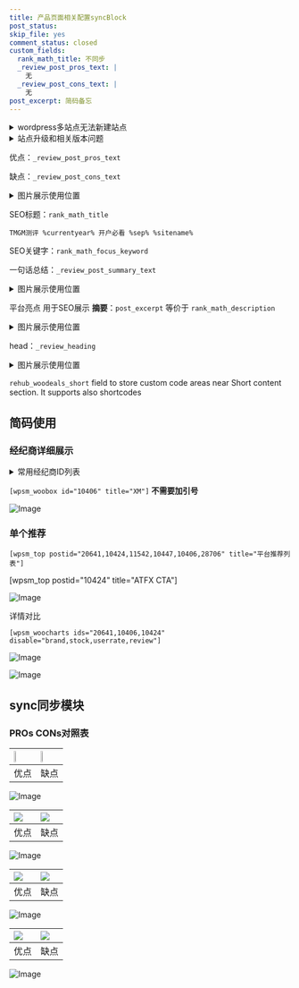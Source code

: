 ```yaml
---
title: 产品页面相关配置syncBlock
post_status: 
skip_file: yes
comment_status: closed
custom_fields:
  rank_math_title: 不同步
  _review_post_pros_text: |
    无
  _review_post_cons_text: |
    无
post_excerpt: 简码备忘
---
```

<details><summary>wordpress多站点无法新建站点</summary>

<li>和报错需要清理cookies一样的原因</li>
<li>wp-config.php里面<code>define( 'SUBDOMAIN_INSTALL', false );//子域名安装</code></li>
<li>新建子站点是用<code>define( 'SUBDOMAIN_INSTALL', true);//子域名安装</code> 完成以后，改成<code>false</code></li>
</details>

<details><summary>站点升级和相关版本问题</summary>

<p>wordpress：5.9.9
woocommerce：7.5.1
出现问题的地方：主题选项里面>><strong>Product layout >>compact style</strong></p>
<p>如何出现没有用过的字段 导致无法保存。先导出配置 然后进行修改，后面再次恢复即可。</p>
<p>出现部分字段无法显示时，需要返回默认布局后，对产品进行保存就好了。</p>
<p></p>
</details>

优点：`_review_post_pros_text`

缺点：`_review_post_cons_text`

<details><summary>图片展示使用位置</summary>

<img src="https://prod-files-secure.s3.us-west-2.amazonaws.com/39ed1227-6d7d-4570-be36-9ccd4a2c4241/f51d3d83-55d4-4bdf-9604-f37ec77ab556/Untitled.png?X-Amz-Algorithm=AWS4-HMAC-SHA256&X-Amz-Content-Sha256=UNSIGNED-PAYLOAD&X-Amz-Credential=ASIAZI2LB466QLNMFR5M%2F20250913%2Fus-west-2%2Fs3%2Faws4_request&X-Amz-Date=20250913T105520Z&X-Amz-Expires=3600&X-Amz-Security-Token=IQoJb3JpZ2luX2VjEMb%2F%2F%2F%2F%2F%2F%2F%2F%2F%2FwEaCXVzLXdlc3QtMiJGMEQCIH6F%2FFQN1wKQzpEDxbId7W%2FWx67KOVpac9U04qoYSjnXAiBJYFdtKOR0oUJ5sUFMlbazwSFJXw76ZTMTotzGZboXOSr%2FAwg%2FEAAaDDYzNzQyMzE4MzgwNSIMFMC651l69r75XriNKtwD05b3ZIDKwg7Kd1wFxhSh6wFOMDQUTJucJpNx7O8aUhMhMj%2BNxRpilUJpwrEwiKwDDAnK9%2B3bs4OrtYIPbf39FEVJFEZx2H4NG6HVQHOHYg8LCViD4FBfo42%2B1rTmBGe%2FgviZxwsLn5Tjytv2pA5%2BQUBiJo0yKOGDadilTzSvF91J2LzXuWN3I8Hr1wHrWaCY5WrZ9HWKlxrpm8s83E0jE2pUqodfEKX4QLOj6vzTA7Qe7GHq0s2w4rdJFIsYM8DzVUxoe0cXyHflrTFNj0THsHiSqfTGzKyIMX82MH5zYsXUAggI%2FK%2FxgarhNGYxsTxd8N5GmdtpDb%2BfnUAoWfECDAwch1wUfJM8xew16%2F8ZIx%2FuZ8sLtiI6%2FievpD93H4VG4ywjlkQEshnJrkixSFxw0gSPwFD3aQN3pDY8yz56KAlVv3lhOEoMsdLVoxFY%2F7q7pl5x2LEwp%2BGI5DAXvilcHoL08R3fi%2ByDBPq%2Bh1pZhHAKoz4xHDFU3STnwX8Ru4%2By7Lf80OpB2i5cg%2BfriPaRUgUr%2F2F%2BteqR5K9gc%2BuloVUTu7vf%2B4XpIYh0YcmkuURmLSkvBHzcXJtWmXy98QiDUi5T78toJBu3LR4NjXW1hXcmddL%2BEMlP4CxcYagwyZeUxgY6pgHrSuQuETxLMQgWPS0FJisT8jPrRd3Q3if28O2ufZoxq5itvc1XOzGzuaPatAUeNpzm8zwUrNDY693V87wAEOcGqJYpB2eIYUpONWA7yzN1cemjScxkQf9c595XbqUGwuPUYLToaHyqrCQEh1373IZ6B30w5pdCCFyqLoFWcH0m0umvM660zRcbuzBTbZ0pORdYCiT4kB3NLI%2FH9ck%2FO4%2F85gUR%2F9uf&X-Amz-Signature=811c4398309d7e819477bc662b2d0d7e44eb5e12df9203fef67ca122783ccc44&X-Amz-SignedHeaders=host&x-amz-checksum-mode=ENABLED&x-id=GetObject" alt="Image">
</details>

SEO标题：`rank_math_title`

`TMGM测评 %currentyear% 开户必看 %sep% %sitename%`

SEO关键字：`rank_math_focus_keyword`

一句话总结：`_review_post_summary_text`

<details><summary>图片展示使用位置</summary>

<img src="https://prod-files-secure.s3.us-west-2.amazonaws.com/39ed1227-6d7d-4570-be36-9ccd4a2c4241/4b96a922-296c-4f4e-8630-d1c870cbce01/Untitled.png?X-Amz-Algorithm=AWS4-HMAC-SHA256&X-Amz-Content-Sha256=UNSIGNED-PAYLOAD&X-Amz-Credential=ASIAZI2LB466Y3S7BUJG%2F20250913%2Fus-west-2%2Fs3%2Faws4_request&X-Amz-Date=20250913T105520Z&X-Amz-Expires=3600&X-Amz-Security-Token=IQoJb3JpZ2luX2VjEMb%2F%2F%2F%2F%2F%2F%2F%2F%2F%2FwEaCXVzLXdlc3QtMiJGMEQCIBUwSzFzM%2FxcXxT6r1U5PDGUgbDc9FN6nq5KScMgVl4IAiBiQG%2F9pLnXA3KAqq%2BUzzih9AXmrVJ41N1t8T6i7NAcMCr%2FAwg%2FEAAaDDYzNzQyMzE4MzgwNSIM8bodVP7jfkx4YgX2KtwDmGyoMqv%2Bsj8rRN%2FpYTf8jQfzHQlaU1WCM5zdcz0xIVLBxje%2BXY6RKWZ1Ue1Op5%2BohqvtwfRlkbRey5EVViXjVpUlj7B7TQZZ5xKaYYAgQ2tpIvWAmKWtrIkpL3UuH0rUnihjACVbQLRd7PRVWApS%2BKu45Fr5%2BaL02btx6E9zYiXIRVMQTK%2BKEYq55okSMwegXakOks5Ii%2BLANNyHeNTIUVtbyLcJXIONeI9m97evCE4pN0Qx%2FWpFk7xlv%2F%2FDUwM6l920Mb%2FKVIISAABGSFisTSEFHAbF9T1CgXGM0qzeZ8127otodS3NiRWXfXHrC7TbMjIWysN1BiJklSTaAziaZiPXQZaVD1ODHZbjUcFLRtlFbTmbUj2yrLTsMgbWNj7y88twuZEfmkrFb0MX5CT1bFaNWRwB5U8xHByaq1q6Z7PWfTRztXQbM8KCPYI30sVRvqP8TLDVJRrB3U07AjIlDRMgAThDKX5%2Feap0gVLFGeoPa5Xl17xMUwdNo2hqSDPqiB098i5ZUyIfH2X797Yp6zGBBt%2BdKQ5ER1qI4QYlk06F3F3qKUwCFLMVUiRkEKe1jL3eCLfB%2FkziC8GqxdZO8cI0iLzSGr5keL822SUdTsaQ5sh0%2FO0TJPy87aow75eUxgY6pgGHg0TTZTX%2B3%2FZPABM2fW166pWoCavTIhLGRJTWPEnJ23KUr%2BlrKrHA0GOsNB5fDYn5SoqyT%2FaLs540dMqquuvRJ%2Buxhfaet7uhtlw4bhyDGVJD%2FCT7mAE%2Bb%2Fn79LdxySK1xLGafI7PBaph5BGNG7y9i6dHI%2FAtj%2BuS9dZfD%2FvvgkomBkOVyZKwBKl2nvlwQ255QjOlt0GzaZUnx4yi%2BVLx06NDAUvV&X-Amz-Signature=bbdf2ac6b79a778bb72313d210533bb36b2a112b6ee284f145b6765043a58e5a&X-Amz-SignedHeaders=host&x-amz-checksum-mode=ENABLED&x-id=GetObject" alt="Image">
</details>

平台亮点 用于SEO展示 **摘要**：`post_excerpt`  等价于 `rank_math_description`

<details><summary>图片展示使用位置</summary>

<img src="https://prod-files-secure.s3.us-west-2.amazonaws.com/39ed1227-6d7d-4570-be36-9ccd4a2c4241/1ee11f63-b60a-4dfe-a7a7-d58ff23b5d88/Untitled.png?X-Amz-Algorithm=AWS4-HMAC-SHA256&X-Amz-Content-Sha256=UNSIGNED-PAYLOAD&X-Amz-Credential=ASIAZI2LB466Y5FWGU32%2F20250913%2Fus-west-2%2Fs3%2Faws4_request&X-Amz-Date=20250913T105520Z&X-Amz-Expires=3600&X-Amz-Security-Token=IQoJb3JpZ2luX2VjEMb%2F%2F%2F%2F%2F%2F%2F%2F%2F%2FwEaCXVzLXdlc3QtMiJHMEUCIDMmiJgy37agEF9ZG7QvrNnoAEGaeQlTh0C9epEf7Ht3AiEAiEFoyAsnV3%2BgnLsCOTk6v8qt6em%2FemP2JwbthKNCC7kq%2FwMIPxAAGgw2Mzc0MjMxODM4MDUiDHD04HvsDPjRmIh%2FNSrcAwD3TDsc0nn1lpHZwZbAvMPQTWikmVc%2Fcao9Jit9FnoY2%2BenKaRrH2i0yGyh3cpA1EwbDP41hIyN7BQS3sOhoOuLDTROQLmgyIqX0GSR2qFm5wBqcZzWzJaNOsNDhUsbRLk9QANjz4ut2actVfbN6jfO%2FwZs2CP%2BESjRbfkREzjN3AB7fNifr5uyTR8MKQuxyAFnP83vUY0pwqMz4YzLlaLC8T3Hkf0idLbbbxw1qWT771ZXCMAaqJ9fzzJ506NvS920TDsHi10Ak9VRxSDwBqRCIOiDlujvvckeqx%2BVc1cVSuGsBvRiQ8nrV7i0apDMYM37hPR5BpYaaKywm%2Bc2RBTvQzuKQzEDoBdbQaQhVyRtNXMaug%2B5uwdlydrBZFwitIA3CGwNQv%2FVjeLjRJH1ovbJKcFlYXyMb6%2Bm07daMSFjoln19k5GCmoanUmdZFB%2BWq2kQ7YIC1d4ppN9E2ZFXvwkBw1NOosEo9kxO7oANAmdLezWB5cryCbocJGNU26H87TM13IkCT7AvgNNDgh2IIskq2lp56xTtVV6vPIfRHb1G7fuVqOUGWaDVVa58hDip%2Bwbs1MuSTWUZVLuSyLLr3GFNNryDFT32eDW%2BVEDsKNudbxz9yL%2Bmq6B6%2FniMPyXlMYGOqUBjH2OL3Q2vBp4KmV%2FAoNQjsOHe2ek2kjpkf05n7YsMygCHG5LJ940fOs4I9tuL1VpLyYTvoEjP4fA0INoD5eaf7MG0oB4RAwQrQEUQhwrdtjaUvB1gNDLtC2WK7bxm1xBBuA4Y1CUKPVSKIfD03TEPtlAZedBsjo%2BsL6X%2BOTsEBvQbTgTEo6poaXYaAZLuWJpM%2F%2FQimOroIeAsbCKtclRnXqDCr0M&X-Amz-Signature=6361a7f2693843af5a3909ae8090e4595ef9a05a7931a9d0779605c888186be7&X-Amz-SignedHeaders=host&x-amz-checksum-mode=ENABLED&x-id=GetObject" alt="Image">
<img src="https://prod-files-secure.s3.us-west-2.amazonaws.com/39ed1227-6d7d-4570-be36-9ccd4a2c4241/ad4118b5-78d8-4fbe-801e-3b29b5d99c01/Untitled.png?X-Amz-Algorithm=AWS4-HMAC-SHA256&X-Amz-Content-Sha256=UNSIGNED-PAYLOAD&X-Amz-Credential=ASIAZI2LB466Y5FWGU32%2F20250913%2Fus-west-2%2Fs3%2Faws4_request&X-Amz-Date=20250913T105520Z&X-Amz-Expires=3600&X-Amz-Security-Token=IQoJb3JpZ2luX2VjEMb%2F%2F%2F%2F%2F%2F%2F%2F%2F%2FwEaCXVzLXdlc3QtMiJHMEUCIDMmiJgy37agEF9ZG7QvrNnoAEGaeQlTh0C9epEf7Ht3AiEAiEFoyAsnV3%2BgnLsCOTk6v8qt6em%2FemP2JwbthKNCC7kq%2FwMIPxAAGgw2Mzc0MjMxODM4MDUiDHD04HvsDPjRmIh%2FNSrcAwD3TDsc0nn1lpHZwZbAvMPQTWikmVc%2Fcao9Jit9FnoY2%2BenKaRrH2i0yGyh3cpA1EwbDP41hIyN7BQS3sOhoOuLDTROQLmgyIqX0GSR2qFm5wBqcZzWzJaNOsNDhUsbRLk9QANjz4ut2actVfbN6jfO%2FwZs2CP%2BESjRbfkREzjN3AB7fNifr5uyTR8MKQuxyAFnP83vUY0pwqMz4YzLlaLC8T3Hkf0idLbbbxw1qWT771ZXCMAaqJ9fzzJ506NvS920TDsHi10Ak9VRxSDwBqRCIOiDlujvvckeqx%2BVc1cVSuGsBvRiQ8nrV7i0apDMYM37hPR5BpYaaKywm%2Bc2RBTvQzuKQzEDoBdbQaQhVyRtNXMaug%2B5uwdlydrBZFwitIA3CGwNQv%2FVjeLjRJH1ovbJKcFlYXyMb6%2Bm07daMSFjoln19k5GCmoanUmdZFB%2BWq2kQ7YIC1d4ppN9E2ZFXvwkBw1NOosEo9kxO7oANAmdLezWB5cryCbocJGNU26H87TM13IkCT7AvgNNDgh2IIskq2lp56xTtVV6vPIfRHb1G7fuVqOUGWaDVVa58hDip%2Bwbs1MuSTWUZVLuSyLLr3GFNNryDFT32eDW%2BVEDsKNudbxz9yL%2Bmq6B6%2FniMPyXlMYGOqUBjH2OL3Q2vBp4KmV%2FAoNQjsOHe2ek2kjpkf05n7YsMygCHG5LJ940fOs4I9tuL1VpLyYTvoEjP4fA0INoD5eaf7MG0oB4RAwQrQEUQhwrdtjaUvB1gNDLtC2WK7bxm1xBBuA4Y1CUKPVSKIfD03TEPtlAZedBsjo%2BsL6X%2BOTsEBvQbTgTEo6poaXYaAZLuWJpM%2F%2FQimOroIeAsbCKtclRnXqDCr0M&X-Amz-Signature=31c8f7e4e4790a1118f98c3e6957ca49ca44aca5dba15cabab4c65d2bb46c111&X-Amz-SignedHeaders=host&x-amz-checksum-mode=ENABLED&x-id=GetObject" alt="Image">
<img src="https://prod-files-secure.s3.us-west-2.amazonaws.com/39ed1227-6d7d-4570-be36-9ccd4a2c4241/a38cf7c9-a79c-4b64-9e94-13589fe0758b/Untitled.png?X-Amz-Algorithm=AWS4-HMAC-SHA256&X-Amz-Content-Sha256=UNSIGNED-PAYLOAD&X-Amz-Credential=ASIAZI2LB466Y5FWGU32%2F20250913%2Fus-west-2%2Fs3%2Faws4_request&X-Amz-Date=20250913T105520Z&X-Amz-Expires=3600&X-Amz-Security-Token=IQoJb3JpZ2luX2VjEMb%2F%2F%2F%2F%2F%2F%2F%2F%2F%2FwEaCXVzLXdlc3QtMiJHMEUCIDMmiJgy37agEF9ZG7QvrNnoAEGaeQlTh0C9epEf7Ht3AiEAiEFoyAsnV3%2BgnLsCOTk6v8qt6em%2FemP2JwbthKNCC7kq%2FwMIPxAAGgw2Mzc0MjMxODM4MDUiDHD04HvsDPjRmIh%2FNSrcAwD3TDsc0nn1lpHZwZbAvMPQTWikmVc%2Fcao9Jit9FnoY2%2BenKaRrH2i0yGyh3cpA1EwbDP41hIyN7BQS3sOhoOuLDTROQLmgyIqX0GSR2qFm5wBqcZzWzJaNOsNDhUsbRLk9QANjz4ut2actVfbN6jfO%2FwZs2CP%2BESjRbfkREzjN3AB7fNifr5uyTR8MKQuxyAFnP83vUY0pwqMz4YzLlaLC8T3Hkf0idLbbbxw1qWT771ZXCMAaqJ9fzzJ506NvS920TDsHi10Ak9VRxSDwBqRCIOiDlujvvckeqx%2BVc1cVSuGsBvRiQ8nrV7i0apDMYM37hPR5BpYaaKywm%2Bc2RBTvQzuKQzEDoBdbQaQhVyRtNXMaug%2B5uwdlydrBZFwitIA3CGwNQv%2FVjeLjRJH1ovbJKcFlYXyMb6%2Bm07daMSFjoln19k5GCmoanUmdZFB%2BWq2kQ7YIC1d4ppN9E2ZFXvwkBw1NOosEo9kxO7oANAmdLezWB5cryCbocJGNU26H87TM13IkCT7AvgNNDgh2IIskq2lp56xTtVV6vPIfRHb1G7fuVqOUGWaDVVa58hDip%2Bwbs1MuSTWUZVLuSyLLr3GFNNryDFT32eDW%2BVEDsKNudbxz9yL%2Bmq6B6%2FniMPyXlMYGOqUBjH2OL3Q2vBp4KmV%2FAoNQjsOHe2ek2kjpkf05n7YsMygCHG5LJ940fOs4I9tuL1VpLyYTvoEjP4fA0INoD5eaf7MG0oB4RAwQrQEUQhwrdtjaUvB1gNDLtC2WK7bxm1xBBuA4Y1CUKPVSKIfD03TEPtlAZedBsjo%2BsL6X%2BOTsEBvQbTgTEo6poaXYaAZLuWJpM%2F%2FQimOroIeAsbCKtclRnXqDCr0M&X-Amz-Signature=f13506f3b0ad311a82590d67fd545ad24fb039e81687a4c2ac071bfb03f556de&X-Amz-SignedHeaders=host&x-amz-checksum-mode=ENABLED&x-id=GetObject" alt="Image">
<img src="https://prod-files-secure.s3.us-west-2.amazonaws.com/39ed1227-6d7d-4570-be36-9ccd4a2c4241/7da6fc1e-d2ac-42ae-8c75-cb5749aa18f6/Untitled.png?X-Amz-Algorithm=AWS4-HMAC-SHA256&X-Amz-Content-Sha256=UNSIGNED-PAYLOAD&X-Amz-Credential=ASIAZI2LB466Y5FWGU32%2F20250913%2Fus-west-2%2Fs3%2Faws4_request&X-Amz-Date=20250913T105520Z&X-Amz-Expires=3600&X-Amz-Security-Token=IQoJb3JpZ2luX2VjEMb%2F%2F%2F%2F%2F%2F%2F%2F%2F%2FwEaCXVzLXdlc3QtMiJHMEUCIDMmiJgy37agEF9ZG7QvrNnoAEGaeQlTh0C9epEf7Ht3AiEAiEFoyAsnV3%2BgnLsCOTk6v8qt6em%2FemP2JwbthKNCC7kq%2FwMIPxAAGgw2Mzc0MjMxODM4MDUiDHD04HvsDPjRmIh%2FNSrcAwD3TDsc0nn1lpHZwZbAvMPQTWikmVc%2Fcao9Jit9FnoY2%2BenKaRrH2i0yGyh3cpA1EwbDP41hIyN7BQS3sOhoOuLDTROQLmgyIqX0GSR2qFm5wBqcZzWzJaNOsNDhUsbRLk9QANjz4ut2actVfbN6jfO%2FwZs2CP%2BESjRbfkREzjN3AB7fNifr5uyTR8MKQuxyAFnP83vUY0pwqMz4YzLlaLC8T3Hkf0idLbbbxw1qWT771ZXCMAaqJ9fzzJ506NvS920TDsHi10Ak9VRxSDwBqRCIOiDlujvvckeqx%2BVc1cVSuGsBvRiQ8nrV7i0apDMYM37hPR5BpYaaKywm%2Bc2RBTvQzuKQzEDoBdbQaQhVyRtNXMaug%2B5uwdlydrBZFwitIA3CGwNQv%2FVjeLjRJH1ovbJKcFlYXyMb6%2Bm07daMSFjoln19k5GCmoanUmdZFB%2BWq2kQ7YIC1d4ppN9E2ZFXvwkBw1NOosEo9kxO7oANAmdLezWB5cryCbocJGNU26H87TM13IkCT7AvgNNDgh2IIskq2lp56xTtVV6vPIfRHb1G7fuVqOUGWaDVVa58hDip%2Bwbs1MuSTWUZVLuSyLLr3GFNNryDFT32eDW%2BVEDsKNudbxz9yL%2Bmq6B6%2FniMPyXlMYGOqUBjH2OL3Q2vBp4KmV%2FAoNQjsOHe2ek2kjpkf05n7YsMygCHG5LJ940fOs4I9tuL1VpLyYTvoEjP4fA0INoD5eaf7MG0oB4RAwQrQEUQhwrdtjaUvB1gNDLtC2WK7bxm1xBBuA4Y1CUKPVSKIfD03TEPtlAZedBsjo%2BsL6X%2BOTsEBvQbTgTEo6poaXYaAZLuWJpM%2F%2FQimOroIeAsbCKtclRnXqDCr0M&X-Amz-Signature=b85c3a67ceca5939b2a70ae91ed2a7fabfc6ae60f6795bde78426fd57f0c391c&X-Amz-SignedHeaders=host&x-amz-checksum-mode=ENABLED&x-id=GetObject" alt="Image">
<img src="https://prod-files-secure.s3.us-west-2.amazonaws.com/39ed1227-6d7d-4570-be36-9ccd4a2c4241/7e97f40a-eaee-47f5-b2f9-475f96808fa7/Untitled.png?X-Amz-Algorithm=AWS4-HMAC-SHA256&X-Amz-Content-Sha256=UNSIGNED-PAYLOAD&X-Amz-Credential=ASIAZI2LB466Y5FWGU32%2F20250913%2Fus-west-2%2Fs3%2Faws4_request&X-Amz-Date=20250913T105520Z&X-Amz-Expires=3600&X-Amz-Security-Token=IQoJb3JpZ2luX2VjEMb%2F%2F%2F%2F%2F%2F%2F%2F%2F%2FwEaCXVzLXdlc3QtMiJHMEUCIDMmiJgy37agEF9ZG7QvrNnoAEGaeQlTh0C9epEf7Ht3AiEAiEFoyAsnV3%2BgnLsCOTk6v8qt6em%2FemP2JwbthKNCC7kq%2FwMIPxAAGgw2Mzc0MjMxODM4MDUiDHD04HvsDPjRmIh%2FNSrcAwD3TDsc0nn1lpHZwZbAvMPQTWikmVc%2Fcao9Jit9FnoY2%2BenKaRrH2i0yGyh3cpA1EwbDP41hIyN7BQS3sOhoOuLDTROQLmgyIqX0GSR2qFm5wBqcZzWzJaNOsNDhUsbRLk9QANjz4ut2actVfbN6jfO%2FwZs2CP%2BESjRbfkREzjN3AB7fNifr5uyTR8MKQuxyAFnP83vUY0pwqMz4YzLlaLC8T3Hkf0idLbbbxw1qWT771ZXCMAaqJ9fzzJ506NvS920TDsHi10Ak9VRxSDwBqRCIOiDlujvvckeqx%2BVc1cVSuGsBvRiQ8nrV7i0apDMYM37hPR5BpYaaKywm%2Bc2RBTvQzuKQzEDoBdbQaQhVyRtNXMaug%2B5uwdlydrBZFwitIA3CGwNQv%2FVjeLjRJH1ovbJKcFlYXyMb6%2Bm07daMSFjoln19k5GCmoanUmdZFB%2BWq2kQ7YIC1d4ppN9E2ZFXvwkBw1NOosEo9kxO7oANAmdLezWB5cryCbocJGNU26H87TM13IkCT7AvgNNDgh2IIskq2lp56xTtVV6vPIfRHb1G7fuVqOUGWaDVVa58hDip%2Bwbs1MuSTWUZVLuSyLLr3GFNNryDFT32eDW%2BVEDsKNudbxz9yL%2Bmq6B6%2FniMPyXlMYGOqUBjH2OL3Q2vBp4KmV%2FAoNQjsOHe2ek2kjpkf05n7YsMygCHG5LJ940fOs4I9tuL1VpLyYTvoEjP4fA0INoD5eaf7MG0oB4RAwQrQEUQhwrdtjaUvB1gNDLtC2WK7bxm1xBBuA4Y1CUKPVSKIfD03TEPtlAZedBsjo%2BsL6X%2BOTsEBvQbTgTEo6poaXYaAZLuWJpM%2F%2FQimOroIeAsbCKtclRnXqDCr0M&X-Amz-Signature=243a3d135211effa8c8785c7ad077f00f78cd266631ee9c6e4e0a6c913edb0d7&X-Amz-SignedHeaders=host&x-amz-checksum-mode=ENABLED&x-id=GetObject" alt="Image">
</details>

head：`_review_heading`

<details><summary>图片展示使用位置</summary>

<img src="https://prod-files-secure.s3.us-west-2.amazonaws.com/39ed1227-6d7d-4570-be36-9ccd4a2c4241/3a4650ad-9887-415c-889a-edd51fa54f27/Untitled.png?X-Amz-Algorithm=AWS4-HMAC-SHA256&X-Amz-Content-Sha256=UNSIGNED-PAYLOAD&X-Amz-Credential=ASIAZI2LB466XCFNZ62Y%2F20250913%2Fus-west-2%2Fs3%2Faws4_request&X-Amz-Date=20250913T105521Z&X-Amz-Expires=3600&X-Amz-Security-Token=IQoJb3JpZ2luX2VjEMb%2F%2F%2F%2F%2F%2F%2F%2F%2F%2FwEaCXVzLXdlc3QtMiJGMEQCIBjsvKCfk7aLnvE3yjKXWUeTp%2BiGR5Mju2L%2FmO%2F5dqcUAiA11D6xyf9fy808jTkZnGxujgucPV28cZZ4%2FTh2%2BrZrhyr%2FAwg%2FEAAaDDYzNzQyMzE4MzgwNSIMk6eBjSvnln1HqFrhKtwDP3sDEbY2uKF38sa2kL5ZEP6z4DIhO8EtJ0ZtsvqXGSyb9poYeDKAWqlBFVSqPpm2IR5ng7%2BN3YK1S41vn4WIN1XgbjbREGFkadSwLECoWgZPvpw7Fd76h67oAdoFfA%2FvGk3ZRxc4NSSHS33QVusmfO44f8KrOotTY8k6%2B%2BPEjUDy2iOVGuFwMi%2BiSO7dLQCo600W9mAoGajQLWs10%2FZGJjFCAc%2BSGtGuxpqsNOqGi5ZzziMWM9YPLJygmsvpq%2Fz1FLLLRKiyfRfpxgqh1VxdOEFLDCq198qfINX04btPBH4TRgAz%2FnGS1zohgwFInh2iuAilWv819qz0zyLp6aDe1gBccU07m8BmoDHP4HAmFWwk1arFkFOrizBdieipEda7Abhff%2FPSwt7Rq9m6%2Bz25CrVdlhPM39D0Py%2ByHpIitGmdl8z%2FqfZ0qc8vLiuzutv2WYQrlp2wBu%2FwVuQP8y7RkcCsF3HM5HhH6qfvlZ8TL%2FyM0fNSaYY8UmM0dQbh4e4531nga6xnCjETfiVA3jZTQYu4Qi3cV9yo7FGsoTFz7IaaYdinqpM3N6oYghdpw3iXzuKdG6CESEuatbzejwTCE9IraLm7kG2rx2E39VpmqSYPuhAXR9afdELeN%2FswiJiUxgY6pgG2g0z6ZrkXHZOSc8zu74S%2FsNSlNfNr9rnNlJhc1Wh3iZI0bLABG3q2YaKJxnbwpXq67ZfHsq3b1iDXuvFpMWthPcc4sMkb5Eri%2BlTxeJS5ka6zEy7fKBcV%2FZSKe039a8saMkDvlN2ed9Romc6fTFypC8z8tA1BXFrxK415jOTDYO158jQa7uXpuHrvV9BgkL7UId6tg7HVy9GdUbcRBNF6IX39LUpS&X-Amz-Signature=f213252715f6dfcc50caf6dd3379ae1fd525782e7ca8903b36d595684fb05eb4&X-Amz-SignedHeaders=host&x-amz-checksum-mode=ENABLED&x-id=GetObject" alt="Image">
</details>

`rehub_woodeals_short`	field to store custom code areas near Short content section. It supports also shortcodes



## 简码使用

### 经纪商详细展示

<details><summary>常用经纪商ID列表</summary>

<pre><code class="php">嘉盛 ===> 20641  [wpsm_woobox id="20641" title="嘉盛"]
易信easymarkets ===> 11542  [wpsm_woobox id="11542" title="易信easymarkets"]
ATFX外汇 ===> 10424  [wpsm_woobox id="10424" title="ATFX"]
XM ===> 10406  [wpsm_woobox id="10406" title="XM"]
TMGM ===> 29622  [wpsm_woobox id="29622" title="TMGM"]
HYCM ===> 10447  [wpsm_woobox id="10447" title="HYCM"]
fpmarkets澳福外汇 ===> 20639  [wpsm_woobox id="20639" title="fpmarkets澳福外汇"]</code></pre>
</details>

`[wpsm_woobox id="10406" title="XM"]` **不需要加引号**

![Image](https://prod-files-secure.s3.us-west-2.amazonaws.com/39ed1227-6d7d-4570-be36-9ccd4a2c4241/4f898f9d-0fa7-4e43-acd3-ac6bc7be575a/Untitled.png?X-Amz-Algorithm=AWS4-HMAC-SHA256&X-Amz-Content-Sha256=UNSIGNED-PAYLOAD&X-Amz-Credential=ASIAZI2LB4665PH4ROVL%2F20250913%2Fus-west-2%2Fs3%2Faws4_request&X-Amz-Date=20250913T105515Z&X-Amz-Expires=3600&X-Amz-Security-Token=IQoJb3JpZ2luX2VjEMb%2F%2F%2F%2F%2F%2F%2F%2F%2F%2FwEaCXVzLXdlc3QtMiJHMEUCIQDdnmrM0%2BOozWexIiOXybzptMMpH%2B3MN0RD4ZTPQwbTUgIgWQSVFL%2F9g64a%2FBdc9GNLBJinV4JMl3YStE9qa%2F6mjTwq%2FwMIPxAAGgw2Mzc0MjMxODM4MDUiDAoLRyMXK8gZ%2BaH23ircAyOeYCzKhXk8YUzEnw0UbAAFGF9tTfgOubm4rQDXrsY8QFHd%2BuCvp5sXX4OmotQ35f%2Fcb5%2BnjDFhNgW0skYDt3BlOeYitXtG33zcW%2FXDzXAL1hT%2BOfCpXji99rTiZobxBbeAGwv9PI90TAcmXtaNa7e9ZUwZy8PLRU1pqEznjK6J8riffEYK3%2F0jbyJcu2Ov5PN3uQR7JrV2bOdEcw5CR%2FpFd5DcdRwmMZ%2FWiltZXIpQMWHcwO34zLA5K%2FTPtxNFj%2FhhO91oHvHaiFVpR%2BXAU9U71vklASpeg%2BEgbzOgtPe8yI0YSdNolUDS1nakxFkQlD1QgdEgym7%2F2zRaSxyg2oOMdixPo739jGLOHpgdV0q0b8mYNw6x%2BQyFPOL5zHl%2BQxDl4BHkH5znEYXKJSuZn2jFMbFCWs2yrbQ%2Bx2P9s51HFIvkk0KDWUy02%2F%2Fnnx1WPotoRbBd9%2B6Ns6RH0RR6xEj8mi%2BnrIdT922lVgBNgtzaXZmw5IBXK9MLa2P8ovYBkZC%2BSP%2FPtWooUCn8YKJtCVJS4lhk30hchTUIMqp%2F6PC25vooBF5cChTAVMVKOJsZLCJmAddFgM97rRjl9joxVeUDln2CNkNTOpx1UfE%2BbrcS5LZvBQK9Viifq1MAMPOXlMYGOqUBohqgM%2BjHzeDbYwdQCTBYcb%2BRrRPbRCdxT0C3suezQOzzyaw6t0G5nvceyVzmwoBzzprEG4l1yClJPDgSHoV3bqWhuTA7jmpilKVC2eCsWoaiCEIvBlERymRFE0A1TA%2BSkNH7K1tDaKbdCfPOzLCQB7WUYTQWRRZtF4U6YYFOml9b1FZ5B1fYB7A8o5e9KmQZL%2FY075uo%2F4s8qJA5zVj9Jcey1%2Ft0&X-Amz-Signature=500eed85b731196d6c838323485384b7f3182cfb2be45f7bf3572c00189ec3de&X-Amz-SignedHeaders=host&x-amz-checksum-mode=ENABLED&x-id=GetObject)

### 单个推荐
`[wpsm_top postid="20641,10424,11542,10447,10406,28706" title="平台推荐列表"]`

[wpsm_top postid="10424" title="ATFX CTA"]

![Image](https://prod-files-secure.s3.us-west-2.amazonaws.com/39ed1227-6d7d-4570-be36-9ccd4a2c4241/5ac620dc-51a8-48b6-b55d-91f47299193c/Untitled.png?X-Amz-Algorithm=AWS4-HMAC-SHA256&X-Amz-Content-Sha256=UNSIGNED-PAYLOAD&X-Amz-Credential=ASIAZI2LB4665PH4ROVL%2F20250913%2Fus-west-2%2Fs3%2Faws4_request&X-Amz-Date=20250913T105515Z&X-Amz-Expires=3600&X-Amz-Security-Token=IQoJb3JpZ2luX2VjEMb%2F%2F%2F%2F%2F%2F%2F%2F%2F%2FwEaCXVzLXdlc3QtMiJHMEUCIQDdnmrM0%2BOozWexIiOXybzptMMpH%2B3MN0RD4ZTPQwbTUgIgWQSVFL%2F9g64a%2FBdc9GNLBJinV4JMl3YStE9qa%2F6mjTwq%2FwMIPxAAGgw2Mzc0MjMxODM4MDUiDAoLRyMXK8gZ%2BaH23ircAyOeYCzKhXk8YUzEnw0UbAAFGF9tTfgOubm4rQDXrsY8QFHd%2BuCvp5sXX4OmotQ35f%2Fcb5%2BnjDFhNgW0skYDt3BlOeYitXtG33zcW%2FXDzXAL1hT%2BOfCpXji99rTiZobxBbeAGwv9PI90TAcmXtaNa7e9ZUwZy8PLRU1pqEznjK6J8riffEYK3%2F0jbyJcu2Ov5PN3uQR7JrV2bOdEcw5CR%2FpFd5DcdRwmMZ%2FWiltZXIpQMWHcwO34zLA5K%2FTPtxNFj%2FhhO91oHvHaiFVpR%2BXAU9U71vklASpeg%2BEgbzOgtPe8yI0YSdNolUDS1nakxFkQlD1QgdEgym7%2F2zRaSxyg2oOMdixPo739jGLOHpgdV0q0b8mYNw6x%2BQyFPOL5zHl%2BQxDl4BHkH5znEYXKJSuZn2jFMbFCWs2yrbQ%2Bx2P9s51HFIvkk0KDWUy02%2F%2Fnnx1WPotoRbBd9%2B6Ns6RH0RR6xEj8mi%2BnrIdT922lVgBNgtzaXZmw5IBXK9MLa2P8ovYBkZC%2BSP%2FPtWooUCn8YKJtCVJS4lhk30hchTUIMqp%2F6PC25vooBF5cChTAVMVKOJsZLCJmAddFgM97rRjl9joxVeUDln2CNkNTOpx1UfE%2BbrcS5LZvBQK9Viifq1MAMPOXlMYGOqUBohqgM%2BjHzeDbYwdQCTBYcb%2BRrRPbRCdxT0C3suezQOzzyaw6t0G5nvceyVzmwoBzzprEG4l1yClJPDgSHoV3bqWhuTA7jmpilKVC2eCsWoaiCEIvBlERymRFE0A1TA%2BSkNH7K1tDaKbdCfPOzLCQB7WUYTQWRRZtF4U6YYFOml9b1FZ5B1fYB7A8o5e9KmQZL%2FY075uo%2F4s8qJA5zVj9Jcey1%2Ft0&X-Amz-Signature=a6b9e39a44f1f05e84a499f168ffbf00e4b809de0d3af710c54c829f5bebfa07&X-Amz-SignedHeaders=host&x-amz-checksum-mode=ENABLED&x-id=GetObject)

详情对比

`[wpsm_woocharts ids="20641,10406,10424" disable="brand,stock,userrate,review"]`

![Image](https://prod-files-secure.s3.us-west-2.amazonaws.com/39ed1227-6d7d-4570-be36-9ccd4a2c4241/bf3ba45f-b9f3-4295-8aef-b4a495fd25f4/Untitled.png?X-Amz-Algorithm=AWS4-HMAC-SHA256&X-Amz-Content-Sha256=UNSIGNED-PAYLOAD&X-Amz-Credential=ASIAZI2LB4665PH4ROVL%2F20250913%2Fus-west-2%2Fs3%2Faws4_request&X-Amz-Date=20250913T105515Z&X-Amz-Expires=3600&X-Amz-Security-Token=IQoJb3JpZ2luX2VjEMb%2F%2F%2F%2F%2F%2F%2F%2F%2F%2FwEaCXVzLXdlc3QtMiJHMEUCIQDdnmrM0%2BOozWexIiOXybzptMMpH%2B3MN0RD4ZTPQwbTUgIgWQSVFL%2F9g64a%2FBdc9GNLBJinV4JMl3YStE9qa%2F6mjTwq%2FwMIPxAAGgw2Mzc0MjMxODM4MDUiDAoLRyMXK8gZ%2BaH23ircAyOeYCzKhXk8YUzEnw0UbAAFGF9tTfgOubm4rQDXrsY8QFHd%2BuCvp5sXX4OmotQ35f%2Fcb5%2BnjDFhNgW0skYDt3BlOeYitXtG33zcW%2FXDzXAL1hT%2BOfCpXji99rTiZobxBbeAGwv9PI90TAcmXtaNa7e9ZUwZy8PLRU1pqEznjK6J8riffEYK3%2F0jbyJcu2Ov5PN3uQR7JrV2bOdEcw5CR%2FpFd5DcdRwmMZ%2FWiltZXIpQMWHcwO34zLA5K%2FTPtxNFj%2FhhO91oHvHaiFVpR%2BXAU9U71vklASpeg%2BEgbzOgtPe8yI0YSdNolUDS1nakxFkQlD1QgdEgym7%2F2zRaSxyg2oOMdixPo739jGLOHpgdV0q0b8mYNw6x%2BQyFPOL5zHl%2BQxDl4BHkH5znEYXKJSuZn2jFMbFCWs2yrbQ%2Bx2P9s51HFIvkk0KDWUy02%2F%2Fnnx1WPotoRbBd9%2B6Ns6RH0RR6xEj8mi%2BnrIdT922lVgBNgtzaXZmw5IBXK9MLa2P8ovYBkZC%2BSP%2FPtWooUCn8YKJtCVJS4lhk30hchTUIMqp%2F6PC25vooBF5cChTAVMVKOJsZLCJmAddFgM97rRjl9joxVeUDln2CNkNTOpx1UfE%2BbrcS5LZvBQK9Viifq1MAMPOXlMYGOqUBohqgM%2BjHzeDbYwdQCTBYcb%2BRrRPbRCdxT0C3suezQOzzyaw6t0G5nvceyVzmwoBzzprEG4l1yClJPDgSHoV3bqWhuTA7jmpilKVC2eCsWoaiCEIvBlERymRFE0A1TA%2BSkNH7K1tDaKbdCfPOzLCQB7WUYTQWRRZtF4U6YYFOml9b1FZ5B1fYB7A8o5e9KmQZL%2FY075uo%2F4s8qJA5zVj9Jcey1%2Ft0&X-Amz-Signature=8910cda0b5dd51e1193322a4713a5b1a3cc9123afdf5eac3f68a30cccbdad7a9&X-Amz-SignedHeaders=host&x-amz-checksum-mode=ENABLED&x-id=GetObject)

![Image](https://prod-files-secure.s3.us-west-2.amazonaws.com/39ed1227-6d7d-4570-be36-9ccd4a2c4241/30bc56ef-f383-4b48-9768-2ebc9e436ec0/Untitled.png?X-Amz-Algorithm=AWS4-HMAC-SHA256&X-Amz-Content-Sha256=UNSIGNED-PAYLOAD&X-Amz-Credential=ASIAZI2LB4665PH4ROVL%2F20250913%2Fus-west-2%2Fs3%2Faws4_request&X-Amz-Date=20250913T105515Z&X-Amz-Expires=3600&X-Amz-Security-Token=IQoJb3JpZ2luX2VjEMb%2F%2F%2F%2F%2F%2F%2F%2F%2F%2FwEaCXVzLXdlc3QtMiJHMEUCIQDdnmrM0%2BOozWexIiOXybzptMMpH%2B3MN0RD4ZTPQwbTUgIgWQSVFL%2F9g64a%2FBdc9GNLBJinV4JMl3YStE9qa%2F6mjTwq%2FwMIPxAAGgw2Mzc0MjMxODM4MDUiDAoLRyMXK8gZ%2BaH23ircAyOeYCzKhXk8YUzEnw0UbAAFGF9tTfgOubm4rQDXrsY8QFHd%2BuCvp5sXX4OmotQ35f%2Fcb5%2BnjDFhNgW0skYDt3BlOeYitXtG33zcW%2FXDzXAL1hT%2BOfCpXji99rTiZobxBbeAGwv9PI90TAcmXtaNa7e9ZUwZy8PLRU1pqEznjK6J8riffEYK3%2F0jbyJcu2Ov5PN3uQR7JrV2bOdEcw5CR%2FpFd5DcdRwmMZ%2FWiltZXIpQMWHcwO34zLA5K%2FTPtxNFj%2FhhO91oHvHaiFVpR%2BXAU9U71vklASpeg%2BEgbzOgtPe8yI0YSdNolUDS1nakxFkQlD1QgdEgym7%2F2zRaSxyg2oOMdixPo739jGLOHpgdV0q0b8mYNw6x%2BQyFPOL5zHl%2BQxDl4BHkH5znEYXKJSuZn2jFMbFCWs2yrbQ%2Bx2P9s51HFIvkk0KDWUy02%2F%2Fnnx1WPotoRbBd9%2B6Ns6RH0RR6xEj8mi%2BnrIdT922lVgBNgtzaXZmw5IBXK9MLa2P8ovYBkZC%2BSP%2FPtWooUCn8YKJtCVJS4lhk30hchTUIMqp%2F6PC25vooBF5cChTAVMVKOJsZLCJmAddFgM97rRjl9joxVeUDln2CNkNTOpx1UfE%2BbrcS5LZvBQK9Viifq1MAMPOXlMYGOqUBohqgM%2BjHzeDbYwdQCTBYcb%2BRrRPbRCdxT0C3suezQOzzyaw6t0G5nvceyVzmwoBzzprEG4l1yClJPDgSHoV3bqWhuTA7jmpilKVC2eCsWoaiCEIvBlERymRFE0A1TA%2BSkNH7K1tDaKbdCfPOzLCQB7WUYTQWRRZtF4U6YYFOml9b1FZ5B1fYB7A8o5e9KmQZL%2FY075uo%2F4s8qJA5zVj9Jcey1%2Ft0&X-Amz-Signature=227d7103d3dcd7d180b54f8952d08eddb5c469dd67b58b241c2285a2cabdbfcc&X-Amz-SignedHeaders=host&x-amz-checksum-mode=ENABLED&x-id=GetObject)

## sync同步模块

### PROs CONs对照表

| <img src="https://cdn.ifttt.fun/gh/jarlin8/OSS@main/icons/customize/pros.svg" height="auto" width="37.3%"> | <img src="https://cdn.ifttt.fun/gh/jarlin8/OSS@main/icons/customize/cons.svg" height="auto" width="28.8%"> |
| :--- | :--- |
| 优点 | 缺点 |

![Image](https://prod-files-secure.s3.us-west-2.amazonaws.com/39ed1227-6d7d-4570-be36-9ccd4a2c4241/8742b755-dfb5-4004-9a5f-d6e561664bd8/Untitled.png?X-Amz-Algorithm=AWS4-HMAC-SHA256&X-Amz-Content-Sha256=UNSIGNED-PAYLOAD&X-Amz-Credential=ASIAZI2LB4665PH4ROVL%2F20250913%2Fus-west-2%2Fs3%2Faws4_request&X-Amz-Date=20250913T105515Z&X-Amz-Expires=3600&X-Amz-Security-Token=IQoJb3JpZ2luX2VjEMb%2F%2F%2F%2F%2F%2F%2F%2F%2F%2FwEaCXVzLXdlc3QtMiJHMEUCIQDdnmrM0%2BOozWexIiOXybzptMMpH%2B3MN0RD4ZTPQwbTUgIgWQSVFL%2F9g64a%2FBdc9GNLBJinV4JMl3YStE9qa%2F6mjTwq%2FwMIPxAAGgw2Mzc0MjMxODM4MDUiDAoLRyMXK8gZ%2BaH23ircAyOeYCzKhXk8YUzEnw0UbAAFGF9tTfgOubm4rQDXrsY8QFHd%2BuCvp5sXX4OmotQ35f%2Fcb5%2BnjDFhNgW0skYDt3BlOeYitXtG33zcW%2FXDzXAL1hT%2BOfCpXji99rTiZobxBbeAGwv9PI90TAcmXtaNa7e9ZUwZy8PLRU1pqEznjK6J8riffEYK3%2F0jbyJcu2Ov5PN3uQR7JrV2bOdEcw5CR%2FpFd5DcdRwmMZ%2FWiltZXIpQMWHcwO34zLA5K%2FTPtxNFj%2FhhO91oHvHaiFVpR%2BXAU9U71vklASpeg%2BEgbzOgtPe8yI0YSdNolUDS1nakxFkQlD1QgdEgym7%2F2zRaSxyg2oOMdixPo739jGLOHpgdV0q0b8mYNw6x%2BQyFPOL5zHl%2BQxDl4BHkH5znEYXKJSuZn2jFMbFCWs2yrbQ%2Bx2P9s51HFIvkk0KDWUy02%2F%2Fnnx1WPotoRbBd9%2B6Ns6RH0RR6xEj8mi%2BnrIdT922lVgBNgtzaXZmw5IBXK9MLa2P8ovYBkZC%2BSP%2FPtWooUCn8YKJtCVJS4lhk30hchTUIMqp%2F6PC25vooBF5cChTAVMVKOJsZLCJmAddFgM97rRjl9joxVeUDln2CNkNTOpx1UfE%2BbrcS5LZvBQK9Viifq1MAMPOXlMYGOqUBohqgM%2BjHzeDbYwdQCTBYcb%2BRrRPbRCdxT0C3suezQOzzyaw6t0G5nvceyVzmwoBzzprEG4l1yClJPDgSHoV3bqWhuTA7jmpilKVC2eCsWoaiCEIvBlERymRFE0A1TA%2BSkNH7K1tDaKbdCfPOzLCQB7WUYTQWRRZtF4U6YYFOml9b1FZ5B1fYB7A8o5e9KmQZL%2FY075uo%2F4s8qJA5zVj9Jcey1%2Ft0&X-Amz-Signature=512ac431e0dbb4d82bd7879a28e534f5791a467657c7a5df3b9f082408bebb79&X-Amz-SignedHeaders=host&x-amz-checksum-mode=ENABLED&x-id=GetObject)

| <img src="https://cdn.ifttt.fun/gh/jarlin8/OSS@main/icons/customize/pros1.svg" height="auto"> | <img src="https://cdn.ifttt.fun/gh/jarlin8/OSS@main/icons/customize/cons1.svg" height="auto"> |
| :--- | :--- |
| 优点 | 缺点 |

![Image](https://prod-files-secure.s3.us-west-2.amazonaws.com/39ed1227-6d7d-4570-be36-9ccd4a2c4241/806358f8-c9c4-4e17-bb35-c6c76a5397a5/Untitled.png?X-Amz-Algorithm=AWS4-HMAC-SHA256&X-Amz-Content-Sha256=UNSIGNED-PAYLOAD&X-Amz-Credential=ASIAZI2LB4665PH4ROVL%2F20250913%2Fus-west-2%2Fs3%2Faws4_request&X-Amz-Date=20250913T105515Z&X-Amz-Expires=3600&X-Amz-Security-Token=IQoJb3JpZ2luX2VjEMb%2F%2F%2F%2F%2F%2F%2F%2F%2F%2FwEaCXVzLXdlc3QtMiJHMEUCIQDdnmrM0%2BOozWexIiOXybzptMMpH%2B3MN0RD4ZTPQwbTUgIgWQSVFL%2F9g64a%2FBdc9GNLBJinV4JMl3YStE9qa%2F6mjTwq%2FwMIPxAAGgw2Mzc0MjMxODM4MDUiDAoLRyMXK8gZ%2BaH23ircAyOeYCzKhXk8YUzEnw0UbAAFGF9tTfgOubm4rQDXrsY8QFHd%2BuCvp5sXX4OmotQ35f%2Fcb5%2BnjDFhNgW0skYDt3BlOeYitXtG33zcW%2FXDzXAL1hT%2BOfCpXji99rTiZobxBbeAGwv9PI90TAcmXtaNa7e9ZUwZy8PLRU1pqEznjK6J8riffEYK3%2F0jbyJcu2Ov5PN3uQR7JrV2bOdEcw5CR%2FpFd5DcdRwmMZ%2FWiltZXIpQMWHcwO34zLA5K%2FTPtxNFj%2FhhO91oHvHaiFVpR%2BXAU9U71vklASpeg%2BEgbzOgtPe8yI0YSdNolUDS1nakxFkQlD1QgdEgym7%2F2zRaSxyg2oOMdixPo739jGLOHpgdV0q0b8mYNw6x%2BQyFPOL5zHl%2BQxDl4BHkH5znEYXKJSuZn2jFMbFCWs2yrbQ%2Bx2P9s51HFIvkk0KDWUy02%2F%2Fnnx1WPotoRbBd9%2B6Ns6RH0RR6xEj8mi%2BnrIdT922lVgBNgtzaXZmw5IBXK9MLa2P8ovYBkZC%2BSP%2FPtWooUCn8YKJtCVJS4lhk30hchTUIMqp%2F6PC25vooBF5cChTAVMVKOJsZLCJmAddFgM97rRjl9joxVeUDln2CNkNTOpx1UfE%2BbrcS5LZvBQK9Viifq1MAMPOXlMYGOqUBohqgM%2BjHzeDbYwdQCTBYcb%2BRrRPbRCdxT0C3suezQOzzyaw6t0G5nvceyVzmwoBzzprEG4l1yClJPDgSHoV3bqWhuTA7jmpilKVC2eCsWoaiCEIvBlERymRFE0A1TA%2BSkNH7K1tDaKbdCfPOzLCQB7WUYTQWRRZtF4U6YYFOml9b1FZ5B1fYB7A8o5e9KmQZL%2FY075uo%2F4s8qJA5zVj9Jcey1%2Ft0&X-Amz-Signature=fff4d425d23e5a59013a1230f90a2b2f96099976bd929c71c1770d3aac2f006d&X-Amz-SignedHeaders=host&x-amz-checksum-mode=ENABLED&x-id=GetObject)

| <img src="https://cdn.ifttt.fun/gh/jarlin8/OSS@main/icons/customize/pros2.svg" height="auto"> | <img src="https://cdn.ifttt.fun/gh/jarlin8/OSS@main/icons/customize/cons2.svg" height="auto"> |
| :--- | :--- |
| 优点 | 缺点 |

![Image](https://prod-files-secure.s3.us-west-2.amazonaws.com/39ed1227-6d7d-4570-be36-9ccd4a2c4241/a9245ec9-70dd-4005-b534-0d54315fc5f3/Untitled.png?X-Amz-Algorithm=AWS4-HMAC-SHA256&X-Amz-Content-Sha256=UNSIGNED-PAYLOAD&X-Amz-Credential=ASIAZI2LB4665PH4ROVL%2F20250913%2Fus-west-2%2Fs3%2Faws4_request&X-Amz-Date=20250913T105515Z&X-Amz-Expires=3600&X-Amz-Security-Token=IQoJb3JpZ2luX2VjEMb%2F%2F%2F%2F%2F%2F%2F%2F%2F%2FwEaCXVzLXdlc3QtMiJHMEUCIQDdnmrM0%2BOozWexIiOXybzptMMpH%2B3MN0RD4ZTPQwbTUgIgWQSVFL%2F9g64a%2FBdc9GNLBJinV4JMl3YStE9qa%2F6mjTwq%2FwMIPxAAGgw2Mzc0MjMxODM4MDUiDAoLRyMXK8gZ%2BaH23ircAyOeYCzKhXk8YUzEnw0UbAAFGF9tTfgOubm4rQDXrsY8QFHd%2BuCvp5sXX4OmotQ35f%2Fcb5%2BnjDFhNgW0skYDt3BlOeYitXtG33zcW%2FXDzXAL1hT%2BOfCpXji99rTiZobxBbeAGwv9PI90TAcmXtaNa7e9ZUwZy8PLRU1pqEznjK6J8riffEYK3%2F0jbyJcu2Ov5PN3uQR7JrV2bOdEcw5CR%2FpFd5DcdRwmMZ%2FWiltZXIpQMWHcwO34zLA5K%2FTPtxNFj%2FhhO91oHvHaiFVpR%2BXAU9U71vklASpeg%2BEgbzOgtPe8yI0YSdNolUDS1nakxFkQlD1QgdEgym7%2F2zRaSxyg2oOMdixPo739jGLOHpgdV0q0b8mYNw6x%2BQyFPOL5zHl%2BQxDl4BHkH5znEYXKJSuZn2jFMbFCWs2yrbQ%2Bx2P9s51HFIvkk0KDWUy02%2F%2Fnnx1WPotoRbBd9%2B6Ns6RH0RR6xEj8mi%2BnrIdT922lVgBNgtzaXZmw5IBXK9MLa2P8ovYBkZC%2BSP%2FPtWooUCn8YKJtCVJS4lhk30hchTUIMqp%2F6PC25vooBF5cChTAVMVKOJsZLCJmAddFgM97rRjl9joxVeUDln2CNkNTOpx1UfE%2BbrcS5LZvBQK9Viifq1MAMPOXlMYGOqUBohqgM%2BjHzeDbYwdQCTBYcb%2BRrRPbRCdxT0C3suezQOzzyaw6t0G5nvceyVzmwoBzzprEG4l1yClJPDgSHoV3bqWhuTA7jmpilKVC2eCsWoaiCEIvBlERymRFE0A1TA%2BSkNH7K1tDaKbdCfPOzLCQB7WUYTQWRRZtF4U6YYFOml9b1FZ5B1fYB7A8o5e9KmQZL%2FY075uo%2F4s8qJA5zVj9Jcey1%2Ft0&X-Amz-Signature=5d18e5132161e26c9481ef0517efbd4c75f4e72b22e1f759fb46468477ee4446&X-Amz-SignedHeaders=host&x-amz-checksum-mode=ENABLED&x-id=GetObject)

| <img src="https://cdn.ifttt.fun/gh/jarlin8/OSS@main/icons/customize/pros3.svg" height="auto"> | <img src="https://cdn.ifttt.fun/gh/jarlin8/OSS@main/icons/customize/cons3.svg" height="auto"> |
| :--- | :--- |
| 优点 | 缺点 |

![Image](https://prod-files-secure.s3.us-west-2.amazonaws.com/39ed1227-6d7d-4570-be36-9ccd4a2c4241/e1e580a2-2e5c-4780-9ff4-19c318fc2284/Untitled.png?X-Amz-Algorithm=AWS4-HMAC-SHA256&X-Amz-Content-Sha256=UNSIGNED-PAYLOAD&X-Amz-Credential=ASIAZI2LB4665PH4ROVL%2F20250913%2Fus-west-2%2Fs3%2Faws4_request&X-Amz-Date=20250913T105515Z&X-Amz-Expires=3600&X-Amz-Security-Token=IQoJb3JpZ2luX2VjEMb%2F%2F%2F%2F%2F%2F%2F%2F%2F%2FwEaCXVzLXdlc3QtMiJHMEUCIQDdnmrM0%2BOozWexIiOXybzptMMpH%2B3MN0RD4ZTPQwbTUgIgWQSVFL%2F9g64a%2FBdc9GNLBJinV4JMl3YStE9qa%2F6mjTwq%2FwMIPxAAGgw2Mzc0MjMxODM4MDUiDAoLRyMXK8gZ%2BaH23ircAyOeYCzKhXk8YUzEnw0UbAAFGF9tTfgOubm4rQDXrsY8QFHd%2BuCvp5sXX4OmotQ35f%2Fcb5%2BnjDFhNgW0skYDt3BlOeYitXtG33zcW%2FXDzXAL1hT%2BOfCpXji99rTiZobxBbeAGwv9PI90TAcmXtaNa7e9ZUwZy8PLRU1pqEznjK6J8riffEYK3%2F0jbyJcu2Ov5PN3uQR7JrV2bOdEcw5CR%2FpFd5DcdRwmMZ%2FWiltZXIpQMWHcwO34zLA5K%2FTPtxNFj%2FhhO91oHvHaiFVpR%2BXAU9U71vklASpeg%2BEgbzOgtPe8yI0YSdNolUDS1nakxFkQlD1QgdEgym7%2F2zRaSxyg2oOMdixPo739jGLOHpgdV0q0b8mYNw6x%2BQyFPOL5zHl%2BQxDl4BHkH5znEYXKJSuZn2jFMbFCWs2yrbQ%2Bx2P9s51HFIvkk0KDWUy02%2F%2Fnnx1WPotoRbBd9%2B6Ns6RH0RR6xEj8mi%2BnrIdT922lVgBNgtzaXZmw5IBXK9MLa2P8ovYBkZC%2BSP%2FPtWooUCn8YKJtCVJS4lhk30hchTUIMqp%2F6PC25vooBF5cChTAVMVKOJsZLCJmAddFgM97rRjl9joxVeUDln2CNkNTOpx1UfE%2BbrcS5LZvBQK9Viifq1MAMPOXlMYGOqUBohqgM%2BjHzeDbYwdQCTBYcb%2BRrRPbRCdxT0C3suezQOzzyaw6t0G5nvceyVzmwoBzzprEG4l1yClJPDgSHoV3bqWhuTA7jmpilKVC2eCsWoaiCEIvBlERymRFE0A1TA%2BSkNH7K1tDaKbdCfPOzLCQB7WUYTQWRRZtF4U6YYFOml9b1FZ5B1fYB7A8o5e9KmQZL%2FY075uo%2F4s8qJA5zVj9Jcey1%2Ft0&X-Amz-Signature=be4f3992c89248117d9e60546ebfe010f891f2e43d5e25c5b0e51c45202663d3&X-Amz-SignedHeaders=host&x-amz-checksum-mode=ENABLED&x-id=GetObject)